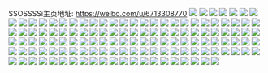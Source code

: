 SSOSSSSi主页地址: https://weibo.com/u/6713308770 
![](https://wx4.sinaimg.cn/mw2000/007kkmhIly1h8ublvg59zj31o01o04qp.jpg) 
![](https://wx4.sinaimg.cn/mw2000/007kkmhIly1h8ijyd4t8dj30u01407cd.jpg) 
![](https://wx4.sinaimg.cn/mw2000/007kkmhIly1h8ijyerf6dj30u014010j.jpg) 
![](https://wx4.sinaimg.cn/mw2000/007kkmhIly1h8ijyb5kfvj30u014046n.jpg) 
![](https://wx4.sinaimg.cn/mw2000/007kkmhIly1h89nxpxg79j30u0140dpc.jpg) 
![](https://wx4.sinaimg.cn/mw2000/007kkmhIly1h89nxrblfsj30u0140q7m.jpg) 
![](https://wx4.sinaimg.cn/mw2000/007kkmhIly1h83u0ap4ctj30u0140tfa.jpg) 
![](https://wx4.sinaimg.cn/mw2000/007kkmhIly1h83tzpuk03j30u01400y4.jpg) 
![](https://wx4.sinaimg.cn/mw2000/007kkmhIly1h83tzpdmubj30u0140agt.jpg) 
![](https://wx4.sinaimg.cn/mw2000/007kkmhIly1h83tztaglgj30u0140k0b.jpg) 
![](https://wx4.sinaimg.cn/mw2000/007kkmhIly1h7rxovmm6rj31sc2dse82.jpg) 
![](https://wx4.sinaimg.cn/mw2000/007kkmhIly1h7rxrjf712j31sc2ds1ky.jpg) 
![](https://wx4.sinaimg.cn/mw2000/007kkmhIly1h7junkedl2j31sc2dskjm.jpg) 
![](https://wx4.sinaimg.cn/mw2000/007kkmhIly1h7junqlvjuj33402c0e84.jpg) 
![](https://wx4.sinaimg.cn/mw2000/007kkmhIly1h7g8iaxcx0j30c6065dgb.jpg) 
![](https://wx4.sinaimg.cn/mw2000/007kkmhIly1h7g8itpiwwj31o0280kjl.jpg) 
![](https://wx4.sinaimg.cn/mw2000/007kkmhIly1h7g8ig0tjdj31o0280dpc.jpg) 
![](https://wx4.sinaimg.cn/mw2000/007kkmhIly1h7g8ix0stjj31o0280wpt.jpg) 
![](https://wx4.sinaimg.cn/mw2000/007kkmhIly1h7g8j0c1gyj31o0280dpj.jpg) 
![](https://wx4.sinaimg.cn/mw2000/007kkmhIly1h76bnx49nkj30u014078f.jpg) 
![](https://wx4.sinaimg.cn/mw2000/007kkmhIly1h76bnxu4n5j30u0140wif.jpg) 
![](https://wx4.sinaimg.cn/mw2000/007kkmhIly1h76bnyd991j30u0140aaw.jpg) 
![](https://wx4.sinaimg.cn/mw2000/007kkmhIly1h6nvnhj5b2j30u0140q9z.jpg) 
![](https://wx4.sinaimg.cn/mw2000/007kkmhIly1h6nvngye79j30u0140wlq.jpg) 
![](https://wx4.sinaimg.cn/mw2000/007kkmhIly1h6nvnihbhoj30u01407bf.jpg) 
![](https://wx4.sinaimg.cn/mw2000/007kkmhIly1h6kxm9bv02j30u0140wk4.jpg) 
![](https://wx4.sinaimg.cn/mw2000/007kkmhIly1h5othc6vmjj31400u0gr7.jpg) 
![](https://wx4.sinaimg.cn/mw2000/007kkmhIly1h5othenue3j30u014hgs3.jpg) 
![](https://wx4.sinaimg.cn/mw2000/007kkmhIly1h4o6xomcdoj31sc2em7wj.jpg) 
![](https://wx4.sinaimg.cn/mw2000/007kkmhIly1h4o6zv1d1cj31sc2dsb2a.jpg) 
![](https://wx4.sinaimg.cn/mw2000/007kkmhIly1h4o702wrngj30wi17caf8.jpg) 
![](https://wx4.sinaimg.cn/mw2000/007kkmhIly1h3u3i26fmdj32ar340b29.jpg) 
![](https://wx4.sinaimg.cn/mw2000/007kkmhIly1h3ii663rivj31sc2dsnpe.jpg) 
![](https://wx4.sinaimg.cn/mw2000/007kkmhIly1h3ii6gevwgj32c03407wi.jpg) 
![](https://wx4.sinaimg.cn/mw2000/007kkmhIly1h36dt4h38yj30u0140td1.jpg) 
![](https://wx4.sinaimg.cn/mw2000/007kkmhIly1h36dt5cwffj30u0140dn3.jpg) 
![](https://wx4.sinaimg.cn/mw2000/007kkmhIly1h36dt50a6bj30u0140dn8.jpg) 
![](https://wx4.sinaimg.cn/mw2000/007kkmhIly1h36dt5ntq0j30ku0rsn08.jpg) 
![](https://wx4.sinaimg.cn/mw2000/007kkmhIly1h36dt6gb2mj31400u07c4.jpg) 
![](https://wx4.sinaimg.cn/mw2000/007kkmhIly1h2moveip39j30u0140wmu.jpg) 
![](https://wx4.sinaimg.cn/mw2000/007kkmhIly1h2i5m6jluhj31400u0dm9.jpg) 
![](https://wx4.sinaimg.cn/mw2000/007kkmhIly1h2i5m71ss4j31400u013q.jpg) 
![](https://wx4.sinaimg.cn/mw2000/007kkmhIly1h2i5m7gpgcj30u0140469.jpg) 
![](https://wx4.sinaimg.cn/mw2000/007kkmhIly1h2diyvjxm2j32c0341qv5.jpg) 
![](https://wx4.sinaimg.cn/mw2000/007kkmhIly1h2diyt8czlj32c0340b2a.jpg) 
![](https://wx4.sinaimg.cn/mw2000/007kkmhIly1h2diyrplcej32c0341u0x.jpg) 
![](https://wx4.sinaimg.cn/mw2000/007kkmhIly1h2diyuj54xj32c0340b2a.jpg) 
![](https://wx4.sinaimg.cn/mw2000/007kkmhIly1h1xwgdv4i7j30u01haaju.jpg) 
![](https://wx4.sinaimg.cn/mw2000/007kkmhIly1h1tbko520mj30u0140ajc.jpg) 
![](https://wx4.sinaimg.cn/mw2000/007kkmhIly1h1tbkper25j30ul0u0jzy.jpg) 
![](https://wx4.sinaimg.cn/mw2000/007kkmhIly1h1tbkosgnuj30u014011k.jpg) 
![](https://wx4.sinaimg.cn/mw2000/007kkmhIly1h19lj8cbgqj30wi17c0y5.jpg) 
![](https://wx4.sinaimg.cn/mw2000/007kkmhIly1h19lj4nhipj30wi17cq93.jpg) 
![](https://wx4.sinaimg.cn/mw2000/007kkmhIly1h19lj8mo10j30wi17cth6.jpg) 
![](https://wx4.sinaimg.cn/mw2000/007kkmhIly1h19lj7f4ybj31sc2dsqv6.jpg) 
![](https://wx4.sinaimg.cn/mw2000/007kkmhIly1h19lj9gkysj31350v6124.jpg) 
![](https://wx4.sinaimg.cn/mw2000/007kkmhIly1h19lj81gpbj30wi17cah0.jpg) 
![](https://wx4.sinaimg.cn/mw2000/007kkmhIly1h0fk257fjjj30u01407ab.jpg) 
![](https://wx4.sinaimg.cn/mw2000/007kkmhIly1h09u02lc7cj30u014h10z.jpg) 
![](https://wx4.sinaimg.cn/mw2000/007kkmhIly1h09u034j1dj30u014dag3.jpg) 
![](https://wx4.sinaimg.cn/mw2000/007kkmhIly1h09u028q4dj30u0102th1.jpg) 
![](https://wx4.sinaimg.cn/mw2000/007kkmhIly1gzq806d0q5j30u01sy43x.jpg) 
![](https://wx4.sinaimg.cn/mw2000/007kkmhIly1gzq80ypjqgj30u0140qce.jpg) 
![](https://wx4.sinaimg.cn/mw2000/007kkmhIly1gzq80wtnioj30u01syqac.jpg) 
![](https://wx4.sinaimg.cn/mw2000/007kkmhIly1gzlam2dxqtj30u0140ah2.jpg) 
![](https://wx4.sinaimg.cn/mw2000/007kkmhIly1gzlam34djxj30u01400zb.jpg) 
![](https://wx4.sinaimg.cn/mw2000/007kkmhIly1gyjavn5yn9j30ku0rsn00.jpg) 
![](https://wx4.sinaimg.cn/mw2000/007kkmhIly1gyjavm5rknj32c03404qq.jpg) 
![](https://wx4.sinaimg.cn/mw2000/007kkmhIly1gxixtdyoh2j30on1hctfm.jpg) 
![](https://wx4.sinaimg.cn/mw2000/007kkmhIly1gxixtdo059j30u0140dlu.jpg) 
![](https://wx4.sinaimg.cn/mw2000/007kkmhIly1gxixtec164j30on1hcjxh.jpg) 
![](https://wx4.sinaimg.cn/mw2000/007kkmhIly1gxewihc085j32c02c0b2a.jpg) 
![](https://wx4.sinaimg.cn/mw2000/007kkmhIly1gxewi8ab78j30u0190q85.jpg) 
![](https://wx4.sinaimg.cn/mw2000/007kkmhIly1gxewidcu0zj32c02c0kjm.jpg) 
![](https://wx4.sinaimg.cn/mw2000/007kkmhIly1gxewiq66mfj32o02o04qq.jpg) 
![](https://wx4.sinaimg.cn/mw2000/007kkmhIly1gxewi953j3j30u0148wt0.jpg) 
![](https://wx4.sinaimg.cn/mw2000/007kkmhIly1gxewikyh9ej30u00u077g.jpg) 
![](https://wx4.sinaimg.cn/mw2000/007kkmhIly1gxewilych5j30u01sxn3d.jpg) 
![](https://wx4.sinaimg.cn/mw2000/007kkmhIly1gxewiqo7tcj30u00u0q87.jpg) 
![](https://wx4.sinaimg.cn/mw2000/007kkmhIly1gxewikcdcij32c02c0hdt.jpg) 
![](https://wx4.sinaimg.cn/mw2000/007kkmhIly1gxclvd7g8ej30u00u0tct.jpg) 
![](https://wx4.sinaimg.cn/mw2000/007kkmhIly1gxclvdqunqj30u00u0wh4.jpg) 
![](https://wx4.sinaimg.cn/mw2000/007kkmhIly1gxclvbzbpzj30u00u0n1f.jpg) 
![](https://wx4.sinaimg.cn/mw2000/007kkmhIly1gx7anbz8tgj32c0340qv5.jpg) 
![](https://wx4.sinaimg.cn/mw2000/007kkmhIly1gx7aujzsthj32c0340e81.jpg) 
![](https://wx4.sinaimg.cn/mw2000/007kkmhIly1gx7aulp2r8j32bz3401ky.jpg) 
![](https://wx4.sinaimg.cn/mw2000/007kkmhIly1gwzlueucurj30u00u0dme.jpg) 
![](https://wx4.sinaimg.cn/mw2000/007kkmhIly1gwzlug77aqj30u00fj75q.jpg) 
![](https://wx4.sinaimg.cn/mw2000/007kkmhIly1gwzlufjsy5j30u00u044x.jpg) 
![](https://wx4.sinaimg.cn/mw2000/007kkmhIly1gw3znaqt33j30u01sxdid.jpg) 
![](https://wx4.sinaimg.cn/mw2000/007kkmhIly1gw3zna34ahj30oh0ohdid.jpg) 
![](https://wx4.sinaimg.cn/mw2000/007kkmhIly1gw3znd30aoj30u00u0q7m.jpg) 
![](https://wx4.sinaimg.cn/mw2000/007kkmhIly1gw3znacoxaj30do0doaar.jpg) 
![](https://wx4.sinaimg.cn/mw2000/007kkmhIly1gw3znbxnfaj30u00u0gnx.jpg) 
![](https://wx4.sinaimg.cn/mw2000/007kkmhIly1gw3znbdqtbj30u01t0tay.jpg) 
![](https://wx4.sinaimg.cn/mw2000/007kkmhIly1gw3znckziyj30u00u0jxc.jpg) 
![](https://wx4.sinaimg.cn/mw2000/007kkmhIly1gw3zn9pnjzj30u01400xj.jpg) 
![](https://wx4.sinaimg.cn/mw2000/007kkmhIly1gw3znb26mxj30u01sx0v1.jpg) 
![](https://wx4.sinaimg.cn/mw2000/007kkmhIly1gvx6973jplj30u0140gq6.jpg) 
![](https://wx4.sinaimg.cn/mw2000/007kkmhIly1gvx697hhnnj30u014042o.jpg) 
![](https://wx4.sinaimg.cn/mw2000/007kkmhIly1gvx697wcx5j30u0140ad2.jpg) 
![](https://wx4.sinaimg.cn/mw2000/007kkmhIly1gvchyzi35yj60u0140afz02.jpg) 
![](https://wx4.sinaimg.cn/mw2000/007kkmhIly1gvchz04h8gj60uu0u0dn602.jpg) 
![](https://wx4.sinaimg.cn/mw2000/007kkmhIly1gvchz0ux8fj60u00y7n2q02.jpg) 
![](https://wx4.sinaimg.cn/mw2000/007kkmhIly1gv39cf0knnj60u0140dp202.jpg) 
![](https://wx4.sinaimg.cn/mw2000/007kkmhIly1gv39cffqjwj60u01400xt02.jpg) 
![](https://wx4.sinaimg.cn/mw2000/007kkmhIly1gv39cidfauj60u0140n1x02.jpg) 
![](https://wx4.sinaimg.cn/mw2000/007kkmhIly1gv39cfw741j61400u047902.jpg) 
![](https://wx4.sinaimg.cn/mw2000/007kkmhIly1gv39ci2hr5j60u0140n3002.jpg) 
![](https://wx4.sinaimg.cn/mw2000/007kkmhIly1gv39cgdlqmj61400u0n5g02.jpg) 
![](https://wx4.sinaimg.cn/mw2000/007kkmhIly1gv39cgwyg3j61400u0n4w02.jpg) 
![](https://wx4.sinaimg.cn/mw2000/007kkmhIly1gv39chho9tj60u0140tdi02.jpg) 
![](https://wx4.sinaimg.cn/mw2000/007kkmhIly1gv39ciy6a0j60u0140gve02.jpg) 
![](https://wx4.sinaimg.cn/mw2000/007kkmhIly1guqei3xkl2j60u00u0dii02.jpg) 
![](https://wx4.sinaimg.cn/mw2000/007kkmhIly1guqei4qwt3j60u00u17bj02.jpg) 
![](https://wx4.sinaimg.cn/mw2000/007kkmhIly1guqei5efpdj60u00u0wng02.jpg) 
![](https://wx4.sinaimg.cn/mw2000/007kkmhIly1guqei6c6j5j60u00u0ted02.jpg) 
![](https://wx4.sinaimg.cn/mw2000/007kkmhIly1guqei5w5nzj60u00u0wl502.jpg) 
![](https://wx4.sinaimg.cn/mw2000/007kkmhIly1guqei8ud54j60u00u0dk902.jpg) 
![](https://wx4.sinaimg.cn/mw2000/007kkmhIly1guqei7ldilj60u0140dne02.jpg) 
![](https://wx4.sinaimg.cn/mw2000/007kkmhIly1guqei6rm64j60u01sx0ye02.jpg) 
![](https://wx4.sinaimg.cn/mw2000/007kkmhIly1guqei8d6oqj60u00u047e02.jpg) 
![](https://wx4.sinaimg.cn/mw2000/007kkmhIly1gu2jtir0wtj30ky0kydkz.jpg) 
![](https://wx4.sinaimg.cn/mw2000/007kkmhIly1gu2jtj7cx0j30u0140wj9.jpg) 
![](https://wx4.sinaimg.cn/mw2000/007kkmhIly1gu2jti2j1vj32c0340npe.jpg) 
![](https://wx4.sinaimg.cn/mw2000/007kkmhIly1gskd4w27q8j32bw340x6q.jpg) 
![](https://wx4.sinaimg.cn/mw2000/007kkmhIly1gs7oc20doqj31ux2ks7wi.jpg) 
![](https://wx4.sinaimg.cn/mw2000/007kkmhIly1gs7oc4ccarj32bu2buqv6.jpg) 
